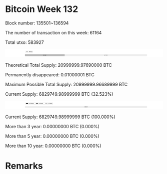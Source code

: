 # Bitcoin Week 132

Block number: 135501~136594

The number of transaction on this week: 61164

Total utxo: 583927

![](../images/mined_week132.png)

Theoretical Total Supply: 20999999.97690000 BTC

Permanently disappeared: 0.01000001 BTC

Maximum Possible Total Supply: 20999999.96689999 BTC

Current Supply: 6829749.98999999 BTC (32.523%)

![](../images/year_week132.png)


Current Supply: 6829749.98999999 BTC (100.000%)

More than 3 year: 0.00000000 BTC (0.000%)

More than 5 year: 0.00000000 BTC (0.000%)

More than 10 year: 0.00000000 BTC (0.000%)

# Remarks

